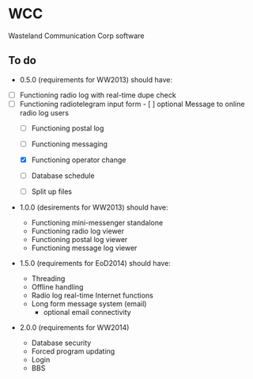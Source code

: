 WCC  
===  
  
Wasteland Communication Corp software  
  
To do  
-----  
*   0.5.0 (requirements for WW2013) should have:
- [ ] Functioning radio log with real-time dupe check
- [ ] Functioning radiotelegram input form
      - [ ] optional Message to online radio log users
    - [ ] Functioning postal log
    - [ ] Functioning messaging
    - [x] Functioning operator change
    - [ ] Database schedule
    - [ ] Split up files
  
  
*   1.0.0 (desirements for WW2013) should have:
    * Functioning mini-messenger standalone
    * Functioning radio log viewer
    * Functioning postal log viewer
    * Functioning message log viewer
  
  
*   1.5.0 (requirements for EoD2014) should have:
    * Threading
    * Offline handling
    * Radio log real-time Internet functions  
    * Long form message system (email)  
      * optional email connectivity  
  
  
*   2.0.0 (requirements for WW2014)
    * Database security
    * Forced program updating
    * Login
    * BBS
